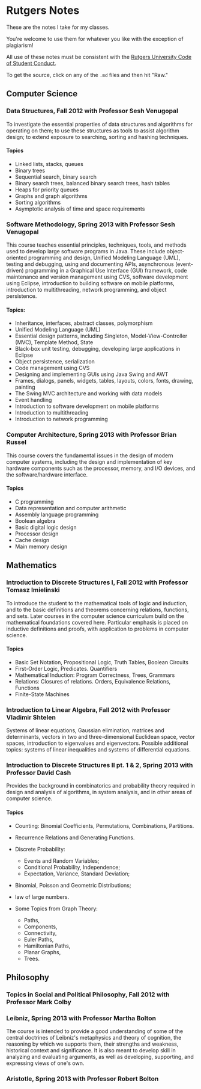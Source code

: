 Rutgers Notes
=============

These are the notes I take for my classes.

You're welcome to use them for whatever you like with the exception of plagiarism!

All use of these notes must be consistent with the [Rutgers University Code of Student Conduct](http://eden.rutgers.edu/~pmj34/media/AcademicIntegrity.pdf).

To get the source, click on any of the `.md` files and then hit "Raw."

Computer Science
----------------

### Data Structures, Fall 2012 with Professor Sesh Venugopal

To investigate the essential properties of data structures and algorithms for operating on them; 
to use these structures as tools to assist algorithm design; to extend exposure to 
searching, sorting and hashing techniques.

#### Topics

-   Linked lists, stacks, queues
-   Binary trees
-   Sequential search, binary search
-   Binary search trees, balanced binary search trees, hash tables
-   Heaps for priority queues
-   Graphs and graph algorithms
-   Sorting algorithms
-   Asymptotic analysis of time and space requirements

### Software Methodology, Spring 2013 with Professor Sesh Venugopal

This course teaches essential principles, techniques, tools, and methods
used to develop large software programs in Java. These include
object-oriented programming and design, Unified Modeling Language (UML),
testing and debugging, using and documenting APIs, asynchronous
(event-driven) programming in a Graphical Use Interface (GUI) framework,
code maintenance and version management using CVS, software development
using Eclipse, introduction to building software on mobile platforms,
introduction to multithreading, network programming, and object
persistence.

#### Topics:

-   Inheritance, interfaces, abstract classes, polymorphism
-   Unified Modeling Language (UML)
-   Essential design patterns, including Singleton,
    Model-View-Controller (MVC), Template Method, State
-   Black-box unit testing, debugging, developing large applications
    in Eclipse
-   Object persistence, serialization
-   Code management using CVS
-   Designing and implementing GUIs using Java Swing and AWT
-   Frames, dialogs, panels, widgets, tables, layouts, colors,
    fonts, drawing, painting
-   The Swing MVC architecture and working with data models
-   Event handling
-   Introduction to software development on mobile platforms
-   Introduction to multithreading
-   Introduction to network programming

### Computer Architecture, Spring 2013 with Professor Brian Russel

This course covers the fundamental issues in the design of modern
computer systems, including the design and implementation of key
hardware components such as the processor, memory, and I/O devices, and
the software/hardware interface.

#### Topics

-   C programming
-   Data representation and computer arithmetic
-   Assembly language programming
-   Boolean algebra
-   Basic digital logic design
-   Processor design
-   Cache design
-   Main memory design

Mathematics
-----------

### Introduction to Discrete Structures I, Fall 2012 with Professor Tomasz Imielinski

To introduce the student to the mathematical tools of logic and induction, and to the basic definitions and theorems concerning relations, functions, and sets.  Later courses in the computer science curriculum build on the mathematical foundations covered here. Particular emphasis is placed on inductive definitions and proofs, with application to problems in computer science.

#### Topics

-   Basic Set Notation, Propositional Logic, Truth Tables, Boolean Circuits
-   First-Order Logic, Predicates. Quantifiers
-   Mathematical Induction: Program Correctness, Trees, Grammars
-   Relations: Closures of relations. Orders, Equivalence Relations, Functions
-   Finite-State Machines

### Introduction to Linear Algebra, Fall 2012 with Professor Vladimir Shtelen

Systems of linear equations, Gaussian elimination, matrices and determinants, vectors in two and three-dimensional Euclidean space, vector spaces, introduction to eigenvalues and eigenvectors. Possible additional topics: systems of linear inequalities and systems of differential equations.

### Introduction to Discrete Structures II pt. 1 & 2, Spring 2013 with Professor David Cash

Provides the background in combinatorics and probability theory required
in design and analysis of algorithms, in system analysis, and in other
areas of computer science.

#### Topics
-   Counting: Binomial Coefficients, Permutations, Combinations,
    Partitions.
-   Recurrence Relations and Generating Functions.
-   Discrete Probability:
    -   Events and Random Variables;
    -   Conditional Probability, Independence;
    -   Expectation, Variance, Standard Deviation;

-   Binomial, Poisson and Geometric Distributions;
-   law of large numbers.
-   Some Topics from Graph Theory:
    -   Paths,
    -   Components,
    -   Connectivity,
    -   Euler Paths,
    -   Hamiltonian Paths,
    -   Planar Graphs,
    -   Trees.

Philosophy
----------

### Topics in Social and Political Philosophy, Fall 2012 with Professor Mark Colby

### Leibniz, Spring 2013 with Professor Martha Bolton

The course is intended to provide a good understanding of some of the
central doctrines of Leibniz's metaphysics and theory of cognition, the
reasoning by which we supports them, their strengths and weakness,
historical context and significance. It is also meant to develop skill
in analyzing and evaluating arguments, as well as developing,
supporting, and expressing views of one's own.

### Aristotle, Spring 2013 with Professor Robert Bolton